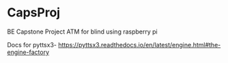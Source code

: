 # CapsProj

BE Capstone Project 
ATM for blind using raspberry pi 

Docs for pyttsx3-
https://pyttsx3.readthedocs.io/en/latest/engine.html#the-engine-factory
